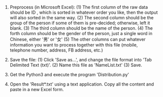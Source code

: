 1. Preprocess (in Microsoft Excel):
   (1) The first column of the raw data should be ID , which is sorted in whatever order you like, then the output will also sorted in the same way.
   (2) The second column should be the group of the person if some of them is pre-decided; otherwise, left it blank.
   (3) The third column should be the name of the person.
   (4) The forth column should be the gender of the person, just a single word in Chinese, either '男' or '女'
   (5) The other columns can put whatever information you want to process together with this file (mobile, telephone number, address, FB address, etc.)

2. Save the file:
   (1) Click 'Save as...', and change the file format into 'Tab Delimited Text (txt)'.
   (2) Name this file as 'NameList.txt'
   (3) Save.

3. Get the Python3 and execute the program 'Distribution.py'

4. Open the 'Result*.txt' using a text application. Copy all the content and paste in a new Excel form. 
